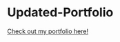 # Updated-Portfolio

[Check out my portfolio here!](https://ethantatum.github.io/Updated-Portfolio/ "Ethan Codes")


